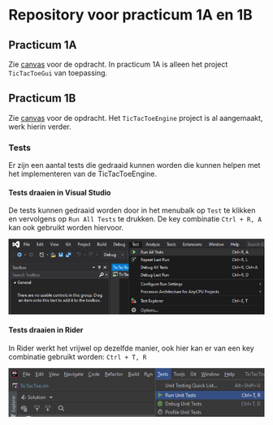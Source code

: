 # Repository voor practicum 1A en 1B

## Practicum 1A

Zie [canvas](https://canvas.hu.nl/courses/20219/assignments/131846?module_item_id=522245) voor de opdracht. In practicum 1A is alleen het project `TicTacToeGui` van toepassing.

## Practicum 1B
Zie [canvas](https://canvas.hu.nl/courses/20219/assignments/131868?module_item_id=522566) voor de opdracht. Het `TicTacToeEngine` project is al aangemaakt, werk hierin verder.

### Tests

Er zijn een aantal tests die gedraaid kunnen worden die kunnen helpen met het implementeren van de TicTacToeEngine.

#### Tests draaien in Visual Studio

De tests kunnen gedraaid worden door in het menubalk op `Test` te klikken en vervolgens op `Run All Tests` te drukken. De key combinatie `Ctrl + R, A` kan ook gebruikt worden hiervoor.

![image](images/run-test-visual-studio.png)

#### Tests draaien in Rider

In Rider werkt het vrijwel op dezelfde manier, ook hier kan er van een key combinatie gebruikt worden: `Ctrl + T, R`

![image](images/run-test-rider.png)
